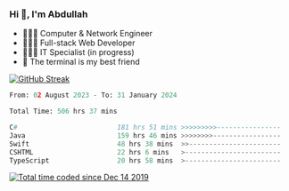 <h3>Hi 👋, I'm Abdullah</h3>

- 👷🏼‍♂️ Computer & Network Engineer
- 👨🏻‍💻 Full-stack Web Developer
- 👨🏻‍💻 IT Specialist (in progress)
- 🖤 The terminal is my best friend

[![GitHub Streak](https://streak-stats.demolab.com?user=al3bad&theme=transparent&date_format=j%20M%5B%20Y%5D)](https://git.io/streak-stats)

<!--START_SECTION:waka-->

```python
From: 02 August 2023 - To: 31 January 2024

Total Time: 506 hrs 37 mins

C#                         181 hrs 51 mins >>>>>>>>>----------------   35.67 %
Java                       159 hrs 46 mins >>>>>>>>-----------------   31.33 %
Swift                      48 hrs 38 mins  >>-----------------------   09.54 %
CSHTML                     22 hrs 6 mins   >------------------------   04.33 %
TypeScript                 20 hrs 58 mins  >------------------------   04.11 %
```

<!--END_SECTION:waka-->

<p>
  <a href="https://wakatime.com/@ce2a2aac-0d6b-4d65-b864-8a4bcaf12967"><img src="https://wakatime.com/badge/user/ce2a2aac-0d6b-4d65-b864-8a4bcaf12967.svg" alt="Total time coded since Dec 14 2019" /></a>
</p>
